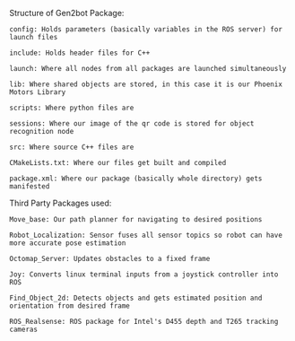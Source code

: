Structure of Gen2bot Package:



    config: Holds parameters (basically variables in the ROS server) for launch files

    include: Holds header files for C++

    launch: Where all nodes from all packages are launched simultaneously

    lib: Where shared objects are stored, in this case it is our Phoenix Motors Library

    scripts: Where python files are

    sessions: Where our image of the qr code is stored for object recognition node

    src: Where source C++ files are 

    CMakeLists.txt: Where our files get built and compiled

    package.xml: Where our package (basically whole directory) gets manifested



Third Party Packages used:



    Move_base: Our path planner for navigating to desired positions

    Robot_Localization: Sensor fuses all sensor topics so robot can have more accurate pose estimation

    Octomap_Server: Updates obstacles to a fixed frame 

    Joy: Converts linux terminal inputs from a joystick controller into ROS

    Find_Object_2d: Detects objects and gets estimated position and orientation from desired frame

    ROS_Realsense: ROS package for Intel's D455 depth and T265 tracking cameras